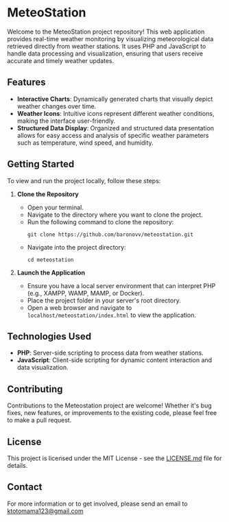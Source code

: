 
# MeteoStation

Welcome to the MeteoStation project repository! This web application provides real-time weather monitoring by visualizing meteorological data retrieved directly from weather stations. It uses PHP and JavaScript to handle data processing and visualization, ensuring that users receive accurate and timely weather updates.

## Features

- **Interactive Charts**: Dynamically generated charts that visually depict weather changes over time.
- **Weather Icons**: Intuitive icons represent different weather conditions, making the interface user-friendly.
- **Structured Data Display**: Organized and structured data presentation allows for easy access and analysis of specific weather parameters such as temperature, wind speed, and humidity.

## Getting Started

To view and run the project locally, follow these steps:

1. **Clone the Repository**
   - Open your terminal.
   - Navigate to the directory where you want to clone the project.
   - Run the following command to clone the repository:
     ```
     git clone https://github.com/baronovv/meteostation.git
     ```
   - Navigate into the project directory:
     ```
     cd meteostation
     ```

2. **Launch the Application**
   - Ensure you have a local server environment that can interpret PHP (e.g., XAMPP, WAMP, MAMP, or Docker).
   - Place the project folder in your server's root directory.
   - Open a web browser and navigate to `localhost/meteostation/index.html` to view the application.

## Technologies Used

- **PHP**: Server-side scripting to process data from weather stations.
- **JavaScript**: Client-side scripting for dynamic content interaction and data visualization.

## Contributing

Contributions to the Meteostation project are welcome! Whether it's bug fixes, new features, or improvements to the existing code, please feel free to make a pull request.

## License

This project is licensed under the MIT License - see the [LICENSE.md](LICENSE) file for details.

## Contact

For more information or to get involved, please send an email to ktotomama123@gmail.com